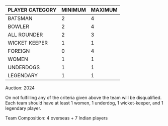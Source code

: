 | PLAYER CATEGORY | MINIMUM | MAXIMUM |
|-----------------|---------|---------|
| BATSMAN         |    2    |    4    |
| BOWLER          |    2    |    4    |
| ALL ROUNDER     |    2    |    3    |
| WICKET KEEPER   |    1    |    1    |
| FOREIGN         |    0    |    4    |
| WOMEN           |    1    |    1    |
| UNDERDOGS       |    1    |    1    |
| LEGENDARY       |    1    |    1    |

Auction: 2024

On not fulfilling any of the criteria given above the team will be disqualified.
Each team should have at least 1 women, 1 underdog, 1 wicket-keeper, and 1 legendary player.

Team Composition: 4 overseas + 7 Indian players
